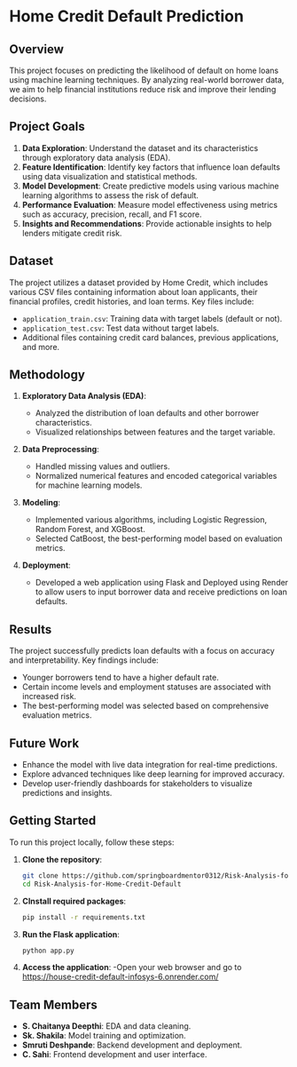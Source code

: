 # Home Credit Default Prediction

## Overview

This project focuses on predicting the likelihood of default on home loans using machine learning techniques. By analyzing real-world borrower data, we aim to help financial institutions reduce risk and improve their lending decisions.

## Project Goals

1. **Data Exploration**: Understand the dataset and its characteristics through exploratory data analysis (EDA).
2. **Feature Identification**: Identify key factors that influence loan defaults using data visualization and statistical methods.
3. **Model Development**: Create predictive models using various machine learning algorithms to assess the risk of default.
4. **Performance Evaluation**: Measure model effectiveness using metrics such as accuracy, precision, recall, and F1 score.
5. **Insights and Recommendations**: Provide actionable insights to help lenders mitigate credit risk.

## Dataset

The project utilizes a dataset provided by Home Credit, which includes various CSV files containing information about loan applicants, their financial profiles, credit histories, and loan terms. Key files include:

- `application_train.csv`: Training data with target labels (default or not).
- `application_test.csv`: Test data without target labels.
- Additional files containing credit card balances, previous applications, and more.

## Methodology

1. **Exploratory Data Analysis (EDA)**: 
   - Analyzed the distribution of loan defaults and other borrower characteristics.
   - Visualized relationships between features and the target variable.

2. **Data Preprocessing**:
   - Handled missing values and outliers.
   - Normalized numerical features and encoded categorical variables for machine learning models.

3. **Modeling**:
   - Implemented various algorithms, including Logistic Regression, Random Forest, and XGBoost.
   - Selected CatBoost, the best-performing model based on evaluation metrics.

4. **Deployment**:
   - Developed a web application using Flask and Deployed using Render to allow users to input borrower data and receive predictions on loan defaults.

## Results

The project successfully predicts loan defaults with a focus on accuracy and interpretability. Key findings include:

- Younger borrowers tend to have a higher default rate.
- Certain income levels and employment statuses are associated with increased risk.
- The best-performing model was selected based on comprehensive evaluation metrics.

## Future Work

- Enhance the model with live data integration for real-time predictions.
- Explore advanced techniques like deep learning for improved accuracy.
- Develop user-friendly dashboards for stakeholders to visualize predictions and insights.

## Getting Started

To run this project locally, follow these steps:

1. **Clone the repository**:
   ```bash
   git clone https://github.com/springboardmentor0312/Risk-Analysis-for-Home-Credit-Default/tree/group-1.git
   cd Risk-Analysis-for-Home-Credit-Default
2. **CInstall required packages**:
   ```bash
   pip install -r requirements.txt
3. **Run the Flask application**:
   ```bash
   python app.py
4. **Access the application**:
   -Open your web browser and go to https://house-credit-default-infosys-6.onrender.com/

## Team Members

- **S. Chaitanya Deepthi**: EDA and data cleaning.
- **Sk. Shakila**: Model training and optimization.
- **Smruti Deshpande**: Backend development and deployment.
- **C. Sahi**: Frontend development and user interface.
